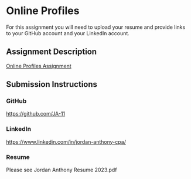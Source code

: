 # Online Profiles
For this assignment you will need to upload your resume and provide links to your GitHub account and your LinkedIn account.

## Assignment Description
[Online Profiles Assignment](https://education.launchcode.org/liftoff/modules/assignments/online-profiles)

## Submission Instructions
 
### GitHub
https://github.com/JA-11
 
### LinkedIn
https://www.linkedin.com/in/jordan-anthony-cpa/

### Resume
Please see Jordan Anthony Resume 2023.pdf